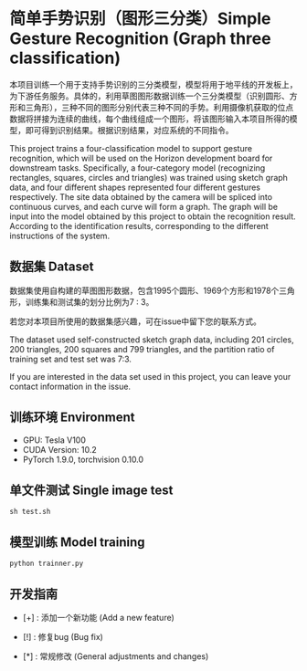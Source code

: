 # 简单手势识别（图形三分类）Simple Gesture Recognition (Graph three classification)

本项目训练一个用于支持手势识别的三分类模型，模型将用于地平线的开发板上，为下游任务服务。具体的，利用草图图形数据训练一个三分类模型（识别圆形、方形和三角形），三种不同的图形分别代表三种不同的手势。利用摄像机获取的位点数据将拼接为连续的曲线，每个曲线组成一个图形，将该图形输入本项目所得的模型，即可得到识别结果。根据识别结果，对应系统的不同指令。  

This project trains a four-classification model to support gesture recognition, which will be used on the Horizon development board for downstream tasks. Specifically, a four-category model (recognizing rectangles, squares, circles and triangles) was trained using sketch graph data, and four different shapes represented four different gestures respectively. The site data obtained by the camera will be spliced into continuous curves, and each curve will form a graph. The graph will be input into the model obtained by this project to obtain the recognition result. According to the identification results, corresponding to the different instructions of the system.

## 数据集 Dataset

数据集使用自构建的草图图形数据，包含1995个圆形、1969个方形和1978个三角形，训练集和测试集的划分比例为7 : 3。  

若您对本项目所使用的数据集感兴趣，可在issue中留下您的联系方式。  

The dataset used self-constructed sketch graph data, including 201 circles, 200 triangles, 200 squares and 799 triangles, and the partition ratio of training set and test set was 7:3.  

If you are interested in the data set used in this project, you can leave your contact information in the issue.

## 训练环境 Environment

- GPU: Tesla V100
- CUDA Version: 10.2
- PyTorch 1.9.0, torchvision 0.10.0

## 单文件测试 Single image test

```
sh test.sh
```

## 模型训练 Model training

```
python trainner.py
```

## 开发指南

- [+] : 添加一个新功能 (Add a new feature)

- [!] : 修复bug (Bug fix)

- [*] : 常规修改 (General adjustments and changes)

